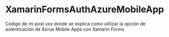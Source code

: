 # XamarinFormsAuthAzureMobileApp
Código de mi post xxx donde se explica como utilizar la opción de autenticación de Azrue Mobile Apps con Xamarin Forms
